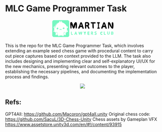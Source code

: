 # MLC Game Programmer Task

<p align="center">
  <img width="40%" src="MLC_LogoBoxed_Green.png"/>
</p>

This is the repo for the MLC Game Programmer Task, which involves extending an example seed chess game with procedural content to carry out piece captures based on context provided to the LLM. The task also includes designing and implementing clear and self-explanatory UI/UX for the new mechanics, presenting relevant outcomes to the player, establishing the necessary pipelines, and documenting the implementation process and findings.

<p align="center">
  <img width="70%" src="board.png"/>
</p>

## Refs:

GPT4All: https://github.com/Macoron/gpt4all.unity
Original chess code: https://github.com/SacuL/3D-Chess-Unity
Chess assets by Gameplan VFX https://www.assetstore.unity3d.com/en/#!/content/93915
